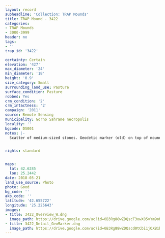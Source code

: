 ```yaml
---
layout: record
subheadline: 'Collection: TRAP Mounds'
title: TRAP Mound - 3422
categories:
- TRAP Mounds
- 3000-3999
header: no
tags:
- ''
trap_id: '3422'

certainty: Certain
elevation: '427'
max_diameter: '24'
min_diameter: '18'
height: '0.9'
size_category: Small
surrounding_land_use: Pasture
surface_condition: Pasture
robbed: Yes
crm_condition: '2'
crm_intactness: '2'
campaign: '2011'
source: Remote Sensing
municipality: Gorno Sahrane necropolis
locality: ''
bgcode: DS001
notes: |-
  Scatter of medium-sized stones. Geodetic marker (old) on top of mound. North side of mound ploughed away at past point. 1 old robbers' trench on top of existing mound.


rights: standard


maps:
  lat: 42.6285
  lon: 25.2442
date: 2018-05-21
land_use_source: Photo
photo: Good
bg_code: ''
akb_code: ''
latitude: '42.655722'
longitude: '25.225643'
images:
- title: 3422_Overview_W.dng
  image_path: https://drive.google.com/uc?id=0B3Rg88wZDQscT3owX05vYm9oNm8
- title: 3422_Detail_GeoMarker.dng
  image_path: https://drive.google.com/uc?id=0B3Rg88wZDQscd0tCbi1jOXB1bVk
---
```

